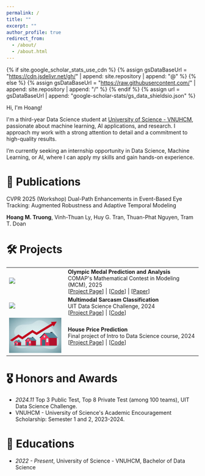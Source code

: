 ```yaml
---
permalink: /
title: ""
excerpt: ""
author_profile: true
redirect_from: 
  - /about/
  - /about.html
---
```


{% if site.google_scholar_stats_use_cdn %}
{% assign gsDataBaseUrl = "https://cdn.jsdelivr.net/gh/" | append: site.repository | append: "@" %}
{% else %}
{% assign gsDataBaseUrl = "https://raw.githubusercontent.com/" | append: site.repository | append: "/" %}
{% endif %}
{% assign url = gsDataBaseUrl | append: "google-scholar-stats/gs_data_shieldsio.json" %}

<span class='anchor' id='about-me'></span>

Hi, I'm Hoang!

I'm a third-year Data Science student at [University of Science - VNUHCM](https://hcmus.edu.vn/), passionate about machine learning, AI applications, and research. I approach my work with a strong attention to detail and a commitment to high-quality results.

I’m currently seeking an internship opportunity in Data Science, Machine Learning, or AI, where I can apply my skills and gain hands-on experience.


<!-- My research interest includes neural machine translation and computer vision. I have published more than 100 papers at the top international AI conferences with total <a href='https://scholar.google.com/citations?user=DhtAFkwAAAAJ'>google scholar citations <strong><span id='total_cit'>260000+</span></strong></a> (You can also use google scholar badge <a href='https://scholar.google.com/citations?user=DhtAFkwAAAAJ'><img src="https://img.shields.io/endpoint?url={{ url | url_encode }}&logo=Google%20Scholar&labelColor=f6f6f6&color=9cf&style=flat&label=citations"></a>). -->


<!-- # 🔥 News
- *2022.02*: &nbsp;🎉🎉 Lorem ipsum dolor sit amet, consectetur adipiscing elit. Vivamus ornare aliquet ipsum, ac tempus justo dapibus sit amet. 
- *2022.02*: &nbsp;🎉🎉 Lorem ipsum dolor sit amet, consectetur adipiscing elit. Vivamus ornare aliquet ipsum, ac tempus justo dapibus sit amet.  -->

# 📝 Publications 

<!-- <div class='paper-box'><div class='paper-box-image'><div><div class="badge">CVPR 2025 (Workshop)</div><img src='images/500x300.png' alt="sym" width="100%"></div></div> -->
<!-- <div class='paper-box'><div class='paper-box-image'><div><div class="badge">CVPR 2025 (Workshop)</div><img src='images/500x300.png' alt="sym" width="100%"></div></div>
<div class='paper-box-text' markdown="1"> -->

<!-- [Deep Residual Learning for Image Recognition](https://openaccess.thecvf.com/content_cvpr_2016/papers/He_Deep_Residual_Learning_CVPR_2016_paper.pdf) -->

<span class="conference-tag">CVPR 2025 (Workshop)</span> Dual-Path Enhancements in Event-Based Eye Tracking: Augmented Robustness and Adaptive Temporal Modeling

**Hoang M. Truong**, Vinh-Thuan Ly, Huy G. Tran, Thuan-Phat Nguyen, Tram T. Doan

<!-- [**Project**](https://scholar.google.com/citations?view_op=view_citation&hl=zh-CN&user=DhtAFkwAAAAJ&citation_for_view=DhtAFkwAAAAJ:ALROH1vI_8AC) <strong><span class='show_paper_citations' data='DhtAFkwAAAAJ:ALROH1vI_8AC'></span></strong>
- Lorem ipsum dolor sit amet, consectetur adipiscing elit. Vivamus ornare aliquet ipsum, ac tempus justo dapibus sit amet. 
</div>
</div>

- [Lorem ipsum dolor sit amet, consectetur adipiscing elit. Vivamus ornare aliquet ipsum, ac tempus justo dapibus sit amet](https://github.com), A, B, C, **CVPR 2020** -->

# 🛠️ Projects

<!-- <div class='paper-box'><div class='paper-box-image'><div><img src='https://github.com/tmhoanggg/MCM2025_Olympic-Medal-Prediction-and-Analysis/blob/main/results/medal_table.png?raw=true' alt="sym" width="70%"></div></div>
<div class='paper-box-text' markdown="1" style="width: 70%;">

[**Olympic Medal Prediction and Analysis**](https://tmhoanggg.github.io/MCM2025_Olympic-Medal-Prediction-and-Analysis) \\
COMAP's Mathematical Contest in Modeling (MCM), 2025\\
Predict the medal table for the 2028 Los Angeles Olympics and analyze the contribution of the "great coach" effect on medal counts.\\
[**ProjectPage**](https://tmhoanggg.github.io/MCM2025_Olympic-Medal-Prediction-and-Analysis) | 
[**Code**](https://github.com/tmhoanggg/MCM2025_Olympic-Medal-Prediction-and-Analysis) | 
[**Paper**](https://github.com/tmhoanggg/MCM2025_Olympic-Medal-Prediction-and-Analysis/blob/main/2526908.pdf)  
</div>
</div>


<div class='paper-box'><div class='paper-box-image'><div><img src='https://github.com/user-attachments/assets/8ad4fa12-401a-4516-a73f-888abd9468ac' alt="sym" width="70%"></div></div>
<div class='paper-box-text' markdown="1" style="width: 70%;">

[**Multimodal Sarcasm Classification**](https://tmhoanggg.github.io/Multimodal-Sarcasm-Detection) \\
UIT Data Science Challenge, 2024\\
Using multimodal learning techniques to classify sarcasm in text and images.  \\
[**ProjectPage**](https://tmhoanggg.github.io/Multimodal-Sarcasm-Detection) | 
[**Code**](https://github.com/tmhoanggg/Multimodal-Sarcasm-Detection)  
</div>
</div>


<div class='paper-box'><div class='paper-box-image'><div><img src='images/house_price.png' alt="sym" width="70%"></div></div>
<div class='paper-box-text' markdown="1" style="width: 70%;">

[**House Price Prediction**](https://tmhoanggg.github.io/House-Price-Prediction) \\
Final project of Intro to Data Science course, 2024 \\
Built a predictive model for house pricing using regression techniques.  \\
[**ProjectPage**](https://tmhoanggg.github.io/House-Price-Prediction) | 
[**Code**](https://github.com/tmhoanggg/House-Price-Prediction)  
</div>
</div> -->


<table>
  <tr>
    <td style="width: 30%;"><img src="https://github.com/tmhoanggg/MCM2025_Olympic-Medal-Prediction-and-Analysis/blob/main/results/medal_table.png?raw=true" width="100%"></td>
    <td style="width: 70%; padding-left: 10px;">
      <b>Olympic Medal Prediction and Analysis</b><br>
      COMAP's Mathematical Contest in Modeling (MCM), 2025<br>
      <!-- Predict the medal table for the 2028 Los Angeles Olympics and analyze the contribution of the "great coach" effect on medal counts.<br> -->
      [<a href="https://tmhoanggg.github.io/MCM2025_Olympic-Medal-Prediction-and-Analysis">Project Page</a>] | 
      [<a href="https://github.com/tmhoanggg/MCM2025_Olympic-Medal-Prediction-and-Analysis">Code</a>] | 
      [<a href="https://github.com/tmhoanggg/MCM2025_Olympic-Medal-Prediction-and-Analysis/blob/main/2526908.pdf">Paper</a>]
    </td>
  </tr>
  
  <tr>
    <td style="width: 30%;"><img src="https://github.com/user-attachments/assets/8ad4fa12-401a-4516-a73f-888abd9468ac" width="100%"></td>
    <td style="width: 70%; padding-left: 10px;">
      <b>Multimodal Sarcasm Classification</b><br>
      UIT Data Science Challenge, 2024<br>
      <!-- Using multimodal learning techniques to classify sarcasm in text and images.<br> -->
      [<a href="https://tmhoanggg.github.io/Multimodal-Sarcasm-Detection">Project Page</a>] | 
      [<a href="https://github.com/tmhoanggg/Multimodal-Sarcasm-Detection">Code</a>]
    </td>
  </tr>

  <tr>
    <td style="width: 30%;"><img src="images/house_price.png" width="100%"></td>
    <td style="width: 70%; padding-left: 10px;">
      <b>House Price Prediction</b><br>
      Final project of Intro to Data Science course, 2024<br>
      <!-- Built a predictive model for house pricing using regression techniques.<br> -->
      [<a href="https://tmhoanggg.github.io/House-Price-Prediction">Project Page</a>] | 
      [<a href="https://github.com/tmhoanggg/House-Price-Prediction">Code</a>]
    </td>
  </tr>
</table>


# 🎖 Honors and Awards
- *2024.11* Top 3 Public Test, Top 8 Private Test (among 100 teams), UIT Data Science Challenge. 
- VNUHCM - University of Science's Academic Encouragement Scholarship: Semester 1 and 2, 2023-2024.

# 📖 Educations
- *2022 - Present*, University of Science - VNUHCM, Bachelor of Data Science

<!-- # 💬 Invited Talks
- *2021.06*, Lorem ipsum dolor sit amet, consectetur adipiscing elit. Vivamus ornare aliquet ipsum, ac tempus justo dapibus sit amet. 
- *2021.03*, Lorem ipsum dolor sit amet, consectetur adipiscing elit. Vivamus ornare aliquet ipsum, ac tempus justo dapibus sit amet.  \| [\[video\]](https://github.com/) -->

<!-- # 💻 Experience
- *2024.02 - Present*, [AISIA Research Lab](https://aisia.vn/), Ho Chi Minh City, Vietnam. -->